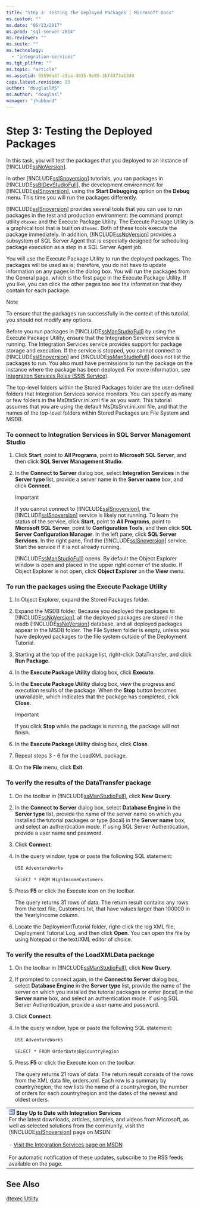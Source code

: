 ```yaml
---
title: "Step 3: Testing the Deployed Packages | Microsoft Docs"
ms.custom: ""
ms.date: "06/13/2017"
ms.prod: "sql-server-2014"
ms.reviewer: ""
ms.suite: ""
ms.technology: 
  - "integration-services"
ms.tgt_pltfrm: ""
ms.topic: "article"
ms.assetid: 9159da3f-c9ca-4015-9e85-3bf4373a1349
caps.latest.revision: 23
author: "douglaslMS"
ms.author: "douglasl"
manager: "jhubbard"
---
```

# Step 3: Testing the Deployed Packages
  In this task, you will test the packages that you deployed to an instance of [!INCLUDE[ssNoVersion](../../includes/ssnoversion-md.md)].  
  
 In other [!INCLUDE[ssISnoversion](../../includes/ssisnoversion-md.md)] tutorials, you ran packages in [!INCLUDE[ssBIDevStudioFull](../../includes/ssbidevstudiofull-md.md)], the development environment for [!INCLUDE[ssISnoversion](../../includes/ssisnoversion-md.md)], using the **Start Debugging** option on the **Debug** menu. This time you will run the packages differently.  
  
 [!INCLUDE[ssISnoversion](../../includes/ssisnoversion-md.md)] provides several tools that you can use to run packages in the test and production environment: the command prompt utility `dtexec` and the Execute Package Utility. The Execute Package Utility is a graphical tool that is built on `dtexec`. Both of these tools execute the package immediately. In addition, [!INCLUDE[ssNoVersion](../../includes/ssnoversion-md.md)] provides a subsystem of SQL Server Agent that is especially designed for scheduling package execution as a step in a SQL Server Agent job.  
  
 You will use the Execute Package Utility to run the deployed packages. The packages will be used as is; therefore, you do not have to update information on any pages in the dialog box. You will run the packages from the General page, which is the first page in the Execute Package Utility. If you like, you can click the other pages too see the information that they contain for each package.  
  
> [!NOTE]  
>  To ensure that the packages run successfully in the context of this tutorial, you should not modify any options.  
  
 Before you run packages in [!INCLUDE[ssManStudioFull](../../includes/ssmanstudiofull-md.md)] by using the Execute Package Utility, ensure that the Integration Services service is running. The Integration Services service provides support for package storage and execution. If the service is stopped, you cannot connect to [!INCLUDE[ssISnoversion](../../includes/ssisnoversion-md.md)] and [!INCLUDE[ssManStudioFull](../../includes/ssmanstudiofull-md.md)] does not list the packages to run. You also must have permissions to run the package on the instance where the package has been deployed. For more information, see [Integration Services Roles &#40;SSIS Service&#41;](../../2014/integration-services/integration-services-roles-ssis-service.md).  
  
 The top-level folders within the Stored Packages folder are the user-defined folders that Integration Services service monitors. You can specify as many or few folders in the MsDtsSrvr.ini.xml file as you want. This tutorial assumes that you are using the default MsDtsSrvr.ini.xml file, and that the names of the top-level folders within Stored Packages are File System and MSDB.  
  
### To connect to Integration Services in SQL Server Management Studio  
  
1.  Click **Start**, point to **All Programs**, point to **Microsoft SQL Server**, and then click **SQL Server Management Studio**.  
  
2.  In the **Connect to Server** dialog box, select **Integration Services** in the **Server type** list, provide a server name in the **Server name** box, and click **Connect**.  
  
    > [!IMPORTANT]  
    >  If you cannot connect to [!INCLUDE[ssISnoversion](../../includes/ssisnoversion-md.md)], the [!INCLUDE[ssISnoversion](../../includes/ssisnoversion-md.md)] service is likely not running. To learn the status of the service, click **Start**, point to **All Programs**, point to **Microsoft SQL Server**, point to **Configuration Tools**, and then click **SQL Server Configuration Manager**. In the left pane, click **SQL Server Services**. In the right pane, find the [!INCLUDE[ssISnoversion](../../includes/ssisnoversion-md.md)] service. Start the service if it is not already running.  
  
     [!INCLUDE[ssManStudioFull](../../includes/ssmanstudiofull-md.md)] opens. By default the Object Explorer window is open and placed in the upper right corner of the studio. If Object Explorer is not open, click **Object Explorer** on the **View** menu.  
  
### To run the packages using the Execute Package Utility  
  
1.  In Object Explorer, expand the Stored Packages folder.  
  
2.  Expand the MSDB folder. Because you deployed the packages to [!INCLUDE[ssNoVersion](../../includes/ssnoversion-md.md)], all the deployed packages are stored in the msdb [!INCLUDE[ssNoVersion](../../includes/ssnoversion-md.md)] database, and all deployed packages appear in the MSDB folder. The File System folder is empty, unless you have deployed packages to the file system outside of the Deployment Tutorial.  
  
3.  Starting at the top of the package list, right-click DataTransfer, and click **Run Package**.  
  
4.  In the **Execute Package Utility** dialog box, click **Execute**.  
  
5.  In the **Execute Package Utility** dialog box, view the progress and execution results of the package. When the **Stop** button becomes unavailable, which indicates that the package has completed, click **Close**.  
  
    > [!IMPORTANT]  
    >  If you click **Stop** while the package is running, the package will not finish.  
  
6.  In the **Execute Package Utility** dialog box, click **Close**.  
  
7.  Repeat steps 3 - 6 for the LoadXML package.  
  
8.  On the **File** menu, click **Exit**.  
  
### To verify the results of the DataTransfer package  
  
1.  On the toolbar in [!INCLUDE[ssManStudioFull](../../includes/ssmanstudiofull-md.md)], click **New Query**.  
  
2.  In the **Connect to Server** dialog box, select **Database Engine** in the **Server type** list, provide the name of the server name on which you installed the tutorial packages or type (local) in the **Server name** box, and select an authentication mode. If using SQL Server Authentication, provide a user name and password.  
  
3.  Click **Connect**.  
  
4.  In the query window, type or paste the following SQL statement:  
  
     `USE AdventureWorks`  
  
     `SELECT * FROM HighIncomeCustomers`  
  
5.  Press **F5** or click the Execute icon on the toolbar.  
  
     The query returns 31 rows of data. The return result contains any rows from the text file, Customers.txt, that have values larger than 100000 in the YearlyIncome column.  
  
6.  Locate the DeploymentTutorial folder, right-click the log XML file, Deployment Tutorial Log, and then click **Open**. You can open the file by using Notepad or the text/XML editor of choice.  
  
### To verify the results of the LoadXMLData package  
  
1.  On the toolbar in [!INCLUDE[ssManStudioFull](../../includes/ssmanstudiofull-md.md)], click **New Query**.  
  
2.  If prompted to connect again, in the **Connect to Server** dialog box, select **Database Engine** in the **Server type** list, provide the name of the server on which you installed the tutorial packages or enter (local) in the **Server name** box, and select an authentication mode. If using SQL Server Authentication, provide a user name and password.  
  
3.  Click **Connect**.  
  
4.  In the query window, type or paste the following SQL statement:  
  
     `USE AdventureWorks`  
  
     `SELECT * FROM OrderDatesByCountryRegion`  
  
5.  Press **F5** or click the Execute icon on the toolbar.  
  
     The query returns 21 rows of data. The return result consists of the rows from the XML data file, orders.xml. Each row is a summary by country/region; the row lists the name of a country/region, the number of orders for each country/region and the dates of the newest and oldest orders.  
  
||  
|-|  
|![Integration Services icon (small)](../../2014/integration-services/media/dts-16.gif "Integration Services icon (small)")  **Stay Up to Date with Integration Services**<br /> For the latest downloads, articles, samples, and videos from Microsoft, as well as selected solutions from the community, visit the [!INCLUDE[ssISnoversion](../../includes/ssisnoversion-md.md)] page on MSDN:<br /><br /> -   [Visit the Integration Services page on MSDN](http://go.microsoft.com/fwlink/?LinkId=136655)<br /><br /> For automatic notification of these updates, subscribe to the RSS feeds available on the page.|  
  
## See Also  
 [dtexec Utility](../../2014/integration-services/dtexec-utility.md)  
  
  